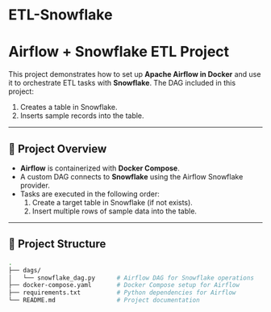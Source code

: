 # ETL-Snowflake
# Airflow + Snowflake ETL Project  

This project demonstrates how to set up **Apache Airflow in Docker** and use it to orchestrate ETL tasks with **Snowflake**. The DAG included in this project:  
1. Creates a table in Snowflake.  
2. Inserts sample records into the table.  

---

## 🚀 Project Overview  

- **Airflow** is containerized with **Docker Compose**.  
- A custom DAG connects to **Snowflake** using the Airflow Snowflake provider.  
- Tasks are executed in the following order:  
  1. Create a target table in Snowflake (if not exists).  
  2. Insert multiple rows of sample data into the table.  

---

## 📂 Project Structure  

```bash
.
├── dags/
│   └── snowflake_dag.py      # Airflow DAG for Snowflake operations
├── docker-compose.yaml       # Docker Compose setup for Airflow
├── requirements.txt          # Python dependencies for Airflow
└── README.md                 # Project documentation
